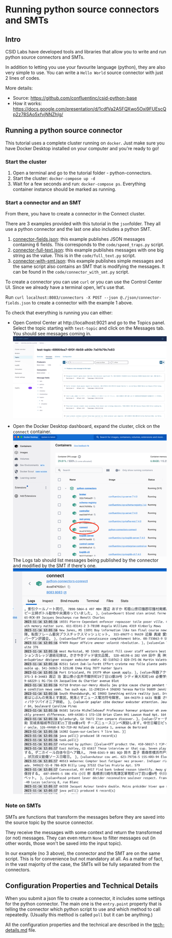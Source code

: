 # Running python source connectors and SMTs

## Intro

CSID Labs have developed tools and libraries that allow you to write and run python source connectors and SMTs.

In addition to letting you use your favourite language (python), they are also very simple to use. You can write a `Hello World` source connector with just 2 lines of codes.

More details:
- Source: https://github.com/confluentinc/csid-python-base
- How it works: https://docs.google.com/presentation/d/1cdfVa2A5FQXwo5Oxi9FUEscQp2z78SAo5xfvjNNZhIg/

## Running a python source connector

This tutorial uses a complete cluster running on `docker`. Just make sure you have Docker Desktop installed on your computer and you're ready to go!

### Start the cluster

1. Open a terminal and go to the tutorial folder - python-connectors.
2. Start the cluster: `docker-compose up -d`
3. Wait for a few seconds and run: `docker-compose ps`. Everything container instance should be marked as running.  

### Start a connector and an SMT

From there, you have to create a connector in the Connect cluster.  

There are 3 examples provided with this tutorial in the `json`folder. They all use a python connector and the last one also includes a python SMT.

1. [connector-fields.json](json/connector-fields.json): this example publishes JSON messages containing 6 fields. This corresponds to the `code/speed_traps.py` script.
2. [connector-full-text.json](json/connector-full-text.json): this example publishes messages with one big string as the value. This is in the `code/full_text.py` script.
3. [connector-with-smt.json](json/connector-with-smt.json): this example publishes simple messages and the same script also contains an SMT that is modifying the messages. It can be found in the `code/connector_with_smt.py` script.

To create a connector you can use `curl` or you can use the Control Center UI. Since we already have a terminal open, let's use that.

Run `curl localhost:8083/connectors -X POST --json @./json/connector-fields.json` to create a connector with the example 1 above.

To check that everything is running you can either:
- Open Control Center at http://localhost:9021 and go to the Topics panel. Select the topic starting with `test-topic` and click on the Messages tab. You should see messages coming in.
  ![](img/control-center.png)

- Open the Docker Desktop dashboard, expand the cluster, click on the `connect` container.
  ![](img/docker-desktop.png)
  The Logs tab should list messages being published by the connector and modified by the SMT if there's one. 
  ![](img/docker-desktop-log.png)

### Note on SMTs

SMTs are functions that transform the messages before they are saved into the source topic by the source connector. 

They receive the messages with some context and return the transformed (or not) messages. They can even return `None` to filter messages out (in other words, those won't be saved into the input topic). 

In our example (no 3 above), the connector and the SMT are on the same script. This is for convenience but not mandatory at all. As a matter of fact, in the vast majority of the case, the SMTs will be fully separated from the connectors.

## Configuration Properties and Technical Details

When you submit a json file to create a connector, it includes some settings for the python connector.
The main one is the `entry.point` property that is telling the connector which python script to use and which method to call repeatedly.
(Usually this method is called `poll` but it can be anything.)

All the configuration properties and the technical are described in the [tech-details.md](./tech-details.md) file. 
